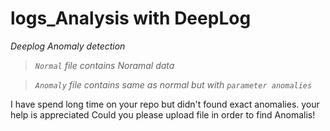 # logs_Analysis with DeepLog
*Deeplog Anomaly detection*
> *`Normal` file contains Noramal data*

> *`Anomaly` file contains same as normal but with `parameter anomalies`*

I have spend long time on your repo but didn't found exact anomalies. your help is appreciated
Could you please upload file in order to find Anomalis!
